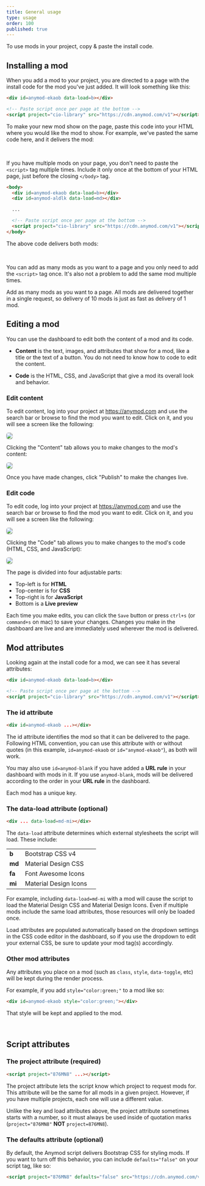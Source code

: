```yaml
---
title: General usage
type: usage
order: 100
published: true
---
```


<p class="tip">To use mods in your project, copy & paste the install code.</p>

## Installing a mod

When you add a mod to your project, you are directed to a page with the install code for the mod you've just added. It will look something like this:

```html
<div id=anymod-ekaob data-load=b></div>

<!-- Paste script once per page at the bottom -->
<script project="cio-library" src="https://cdn.anymod.com/v1"></script>
```

To make your new mod show on the page, paste this code into your HTML where you would like the mod to show. For example, we've pasted the same code here, and it delivers the mod:

<br>
<div id=anymod-ekaob data-load=b></div>

If you have multiple mods on your page, you don't need to paste the `<script>` tag multiple times.  Include it only once at the bottom of your HTML page, just before the closing `</body>` tag.

```html
<body>
  <div id=anymod-ekaob data-load=b></div>
  <div id=anymod-aldlk data-load=md></div>

  ...

  <!-- Paste script once per page at the bottom -->
  <script project="cio-library" src="https://cdn.anymod.com/v1"></script>
</body>
```

The above code delivers both mods:

<br>
<div id=anymod-ekaob data-load=b></div>
<div id=anymod-aldlk data-load=md></div>

You can add as many mods as you want to a page and you only need to add the `<script>` tag once. It's also not a problem to add the same mod multiple times.

<p class="tip">Add as many mods as you want to a page. All mods are delivered together in a single request, so delivery of 10 mods is just as fast as delivery of 1 mod.</p>

## Editing a mod

You can use the dashboard to edit both the content of a mod and its code.

- __Content__ is the text, images, and attributes that show for a mod, like a title or the text of a button. You do not need to know how to code to edit the content.

- __Code__ is the HTML, CSS, and JavaScript that give a mod its overall look and behavior.

### Edit content

To edit content, log into your project at https://anymod.com and use the search bar or browse to find the mod you want to edit. Click on it, and you will see a screen like the following:

<img class="standout" src="https://res.cloudinary.com/component/image/upload/v1517367744/Preview_ikl6l2.png"/>

Clicking the "Content" tab allows you to make changes to the mod's content:

<img class="standout" src="https://res.cloudinary.com/component/image/upload/v1517367743/Content_h1faaw.png"/>

Once you have made changes, click "Publish" to make the changes live.

### Edit code

To edit code, log into your project at https://anymod.com and use the search bar or browse to find the mod you want to edit. Click on it, and you will see a screen like the following:

<img class="standout" src="https://res.cloudinary.com/component/image/upload/v1517367744/Preview_ikl6l2.png"/>

Clicking the "Code" tab allows you to make changes to the mod's code (HTML, CSS, and JavaScript):

<img class="standout" src="https://res.cloudinary.com/component/image/upload/v1517367744/Code_ugraby.png"/>

The page is divided into four adjustable parts:

- Top-left is for __HTML__
- Top-center is for __CSS__
- Top-right is for __JavaScript__
- Bottom is a __Live preview__

Each time you make edits, you can click the `Save` button or press `ctrl+s` (or `command+s` on mac) to save your changes. Changes you make in the dashboard are live and are immediately used wherever the mod is delivered.

## Mod attributes

Looking again at the install code for a mod, we can see it has several attributes:

```html
<div id=anymod-ekaob data-load=b></div>

<!-- Paste script once per page at the bottom -->
<script project="cio-library" src="https://cdn.anymod.com/v1"></script>
```

### The id attribute

```html
<div id=anymod-ekaob ...></div>
```

The id attribute identifies the mod so that it can be delivered to the page. Following HTML convention, you can use this attribute with or without quotes (in this example, `id=anymod-ekaob` or `id="anymod-ekaob"`), as both will work.

You may also use `id=anymod-blank` if you have added a __URL rule__ in your dashboard with mods in it. If you use `anymod-blank`, mods will be delivered according to the order in your __URL rule__ in the dashboard.

Each mod has a unique key.

### The data-load attribute (optional)

```html
<div ... data-load=md-mi></div>
```

The `data-load` attribute determines which external stylesheets the script will load. These include:

|  |  |  |
|:- |:- |:-|
| __b__ | Bootstrap CSS v4 | <a href="https://v4-alpha.getbootstrap.com/" target=_blank><i class="fa fa-external-link"></i></a> |
| __md__ | Material Design CSS | <a href="https://material.io/components/web/" target=_blank><i class="fa fa-external-link"></i></a> |
| __fa__ | Font Awesome Icons | <a href="http://fontawesome.io/icons/" target=_blank><i class="fa fa-external-link"></i></a> |
| __mi__ | Material Design Icons | <a href="https://material.io/icons/" target=_blank><i class="fa fa-external-link"></i></a> |

For example, including `data-load=md-mi` with a mod will cause the script to load the Material Design CSS and Material Design Icons. Even if multiple mods include the same load attributes, those resources will only be loaded once.

Load attributes are populated automatically based on the dropdown settings in the CSS code editor in the dashboard, so if you use the dropdown to edit your external CSS, be sure to update your mod tag(s) accordingly.

### Other mod attributes

Any attributes you place on a mod (such as `class`, `style`, `data-toggle`, etc) will be kept during the render process.

For example, if you add `style="color:green;"` to a mod like so:

```html
<div id=anymod-ekaob style="color:green;"></div>
```

That style will be kept and applied to the mod.

<br>
<div id=anymod-ekaob style="color:green;"></div>

## Script attributes

### The project attribute (required)

```html
<script project="876MN8" ...></script>
```

The project attribute lets the script know which project to request mods for. This attribute will be the same for all mods in a given project. However, if you have multiple projects, each one will use a different value.

Unlike the key and load attributes above, the project attribute sometimes starts with a number, so it must always be used inside of quotation marks (`project="876MN8"` __NOT__ `project=876MN8`).

### The defaults attribute (optional)

By default, the Anymod script delivers Bootstrap CSS for styling mods. If you want to turn off this behavior, you can include `defaults="false"` on your script tag, like so:

```html
<script project="876MN8" defaults="false" src="https://cdn.anymod.com/v1"></script>
```

<style>
  [aldlk] h2 { border:none !important; }
  img.standout {
    border-radius: 5px;
    -webkit-box-shadow: 0 1px 3px rgba(0,0,0,0.12), 0 1px 2px rgba(0,0,0,0.24);
       -moz-box-shadow: 0 1px 3px rgba(0,0,0,0.12), 0 1px 2px rgba(0,0,0,0.24);
        -ms-box-shadow: 0 1px 3px rgba(0,0,0,0.12), 0 1px 2px rgba(0,0,0,0.24);
            box-shadow: 0 1px 3px rgba(0,0,0,0.12), 0 1px 2px rgba(0,0,0,0.24);
  }
</style>

<!-- Paste script once per page at the bottom -->
<script project="cio-library" src="https://cdn.anymod.com/v1"></script>
